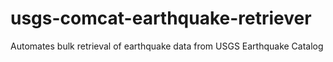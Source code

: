 # usgs-comcat-earthquake-retriever
Automates bulk retrieval of earthquake data from USGS Earthquake Catalog
